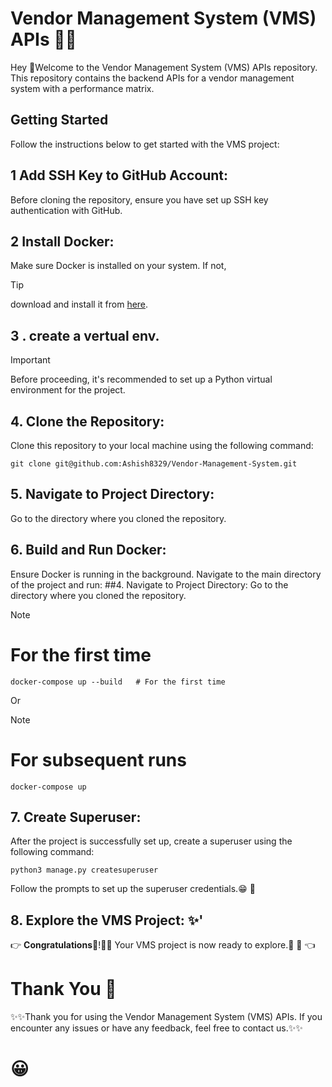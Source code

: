 # Vendor Management System (VMS) APIs :technologist:

Hey :wave:Welcome to the Vendor Management System (VMS) APIs repository. This repository contains the backend APIs for a vendor management system with a performance matrix.

## Getting Started

Follow the instructions below to get started with the VMS project:

## 1 **Add SSH Key to GitHub Account:** 
Before cloning the repository, ensure you have set up SSH key authentication with GitHub.

## 2 **Install Docker:** 
Make sure Docker is installed on your system. If not,
> [!TIP]
> download and install it from [here](https://www.docker.com/get-started).
    
## 3 . create a vertual env.
> [!IMPORTANT]
> Before proceeding, it's recommended to set up a Python virtual environment for the project.

## 4. **Clone the Repository:** 
Clone this repository to your local machine using the following command: 
 
  
  ```
 git clone git@github.com:Ashish8329/Vendor-Management-System.git
```

## 5.  Navigate to Project Directory: 
Go to the directory where you cloned the repository.
 
## 6.  Build and Run Docker: 
Ensure Docker is running in the background. Navigate to the main directory of the project and run:
##4. Navigate to Project Directory:
Go to the directory where you cloned the repository.
> [!NOTE]
> # For the first time

```
docker-compose up --build   # For the first time
```
Or
> [!NOTE]
> # For subsequent runs
```
docker-compose up   
```

## 7. Create Superuser: 
After the project is successfully set up, create a superuser using the following command:
```
python3 manage.py createsuperuser 
```
Follow the prompts to set up the superuser credentials.:grin:  :crossed_fingers:

## 8. Explore the VMS Project: :sparkles:'
:point_right: **Congratulations**:balloon:!:tada::tada: Your VMS project is now ready to explore.:confetti_ball:	:balloon: :point_left:

# Thank You :crossed_fingers:
:sparkles::sparkles:Thank you for using the Vendor Management System (VMS) APIs. If you encounter any issues or have any feedback, feel free to contact us.:sparkles::sparkles:
# :grinning:
